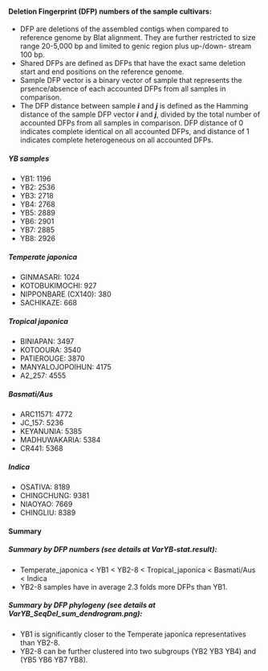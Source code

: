 #### Deletion Fingerprint (DFP) numbers of the sample cultivars:
* DFP are deletions of the assembled contigs when compared to reference genome by Blat alignment. They are further restricted to size range 20-5,000 bp and limited to genic region plus up-/down- stream 100 bp.
* Shared DFPs are defined as DFPs that have the exact same deletion start and end positions on the reference genome.
* Sample DFP vector is a binary vector of sample that represents the prsence/absence of each accounted DFPs from all samples in comparison.
* The DFP distance between sample _**i**_ and _**j**_ is defined as the Hamming distance of the sample DFP vector _**i**_ and _**j**_, divided by the total number of accounted DFPs from all samples in comparison. DFP distance of 0 indicates complete identical on all accounted DFPs, and distance of 1 indicates complete heterogeneous on all accounted DFPs.

##### YB samples
* YB1: 1196
* YB2: 2536
* YB3: 2718
* YB4: 2768
* YB5: 2889
* YB6: 2901
* YB7: 2885
* YB8: 2926

##### Temperate japonica
* GINMASARI: 1024
* KOTOBUKIMOCHI: 927
* NIPPONBARE (CX140): 380
* SACHIKAZE: 668

##### Tropical japonica
* BINIAPAN: 3497
* KOTOOURA: 3540
* PATIEROUGE: 3870
* MANYALOJOPOIHUN: 4175
* A2_257: 4555

##### Basmati/Aus
* ARC11571: 4772
* JC_157: 5236
* KEYANUNIA: 5385
* MADHUWAKARIA: 5384
* CR441: 5368

##### Indica
* OSATIVA: 8189
* CHINGCHUNG: 9381
* NIAOYAO: 7669
* CHINGLIU: 8389

#### Summary
##### Summary by DFP numbers (see details at VarYB-stat.result):
* Temperate_japonica < YB1 < YB2-8 < Tropical_japonica < Basmati/Aus < Indica
* YB2-8 samples have in average 2.3 folds more DFPs than YB1.   

##### Summary by DFP phylogeny (see details at VarYB_SeqDel_sum_dendrogram.png):
* YB1 is significantly closer to the Temperate japonica representatives than YB2-8.
* YB2-8 can be further clustered into two subgroups (YB2 YB3 YB4) and (YB5 YB6 YB7 YB8).
